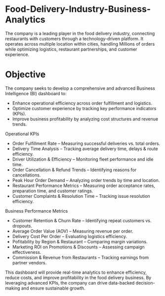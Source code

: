 # Food-Delivery-Industry-Business-Analytics
The company is a leading player in the food delivery industry, connecting restaurants with customers through a technology-driven platform. It operates across multiple location within cities, handling Millions of orders while optimizing logistics, restaurant partnerships, and customer experience.

# Objective 

The company seeks to develop a comprehensive and advanced Business Intelligence (BI) dashboard to:
- Enhance operational efficiency across order fulfillment and logistics.
- Optimize customer experience by tracking key performance indicators (KPIs).
- Improve business profitability by analyzing cost structures and revenue trends.

Operational KPIs

- Order Fulfillment Rate – Measuring successful deliveries vs. total orders.
- Delivery Time Analysis – Tracking average delivery time, delays & route efficiency.
- Driver Utilization & Efficiency – Monitoring fleet performance and idle time.
- Order Cancellation & Refund Trends – Identifying reasons for cancellations.
- Peak Hour Order Demand – Analyzing order trends by time and location.
- Restaurant Performance Metrics – Measuring order acceptance rates, preparation time, and customer ratings.
- Customer Complaints & Resolution Time – Tracking issue resolution efficiency.

Business Performance Metrics

- Customer Retention & Churn Rate – Identifying repeat customers vs. dropouts.
- Average Order Value (AOV) – Measuring revenue per order.
- Delivery Cost Per Order – Evaluating logistics efficiency.
- Pofitability by Region & Restaurant – Comparing margin variations.
- Marketing ROI on Promotions & Discounts – Assessing campaign effectiveness.
- Commission & Revenue from Restaurants – Tracking earnings from partner vendors.

This dashboard will provide real-time analytics to enhance efficiency, reduce costs, and improve profitability in the food delivery business. By leveraging advanced KPIs, the company can drive data-backed decision-making and ensure sustainable growth. 
